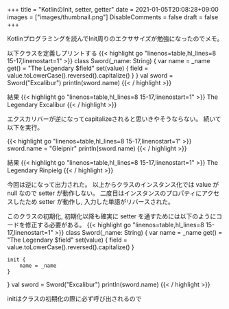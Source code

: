 +++
title = "KotlinのInit, setter, getter"
date = 2021-01-05T20:08:28+09:00
images = ["images/thumbnail.png"]
DisableComments = false
draft = false
+++

Kotlinプログラミングを読んでInit周りのエクササイズが勉強になったのでメモ。

以下クラスを定義しプリントする
{{< highlight go "linenos=table,hl_lines=8 15-17,linenostart=1" >}}
class Sword(_name: String) {
    var name = _name
        get() = "The Legendary $field"
        set(value) {
            field = value.toLowerCase().reversed().capitalize()
        }
}
val sword = Sword("Excalibur")
println(sword.name)
{{< / highlight >}}

結果
{{< highlight go "linenos=table,hl_lines=8 15-17,linenostart=1" >}}
The Legendary Excalibur
{{< / highlight >}}

エクスカリバーが逆になってcapitalizeされると思いきやそうならない。
続いて以下を実行。

{{< highlight go "linenos=table,hl_lines=8 15-17,linenostart=1" >}}
sword.name = "Gleipnir"
println(sword.name)
{{< / highlight >}}

結果
{{< highlight go "linenos=table,hl_lines=8 15-17,linenostart=1" >}}
The Legendary Rinpielg
{{< / highlight >}}

今回は逆になって出力された。
以上からクラスのインスタンス化では value が null なので setter が動作しない。
二度目はインスタンスのプロパティにアクセスしたため setter が動作し, 入力した単語がリバースされた。

このクラスの初期化, 初期化以降も確実に setter を通すためには以下のようにコードを修正する必要がある。
{{< highlight go "linenos=table,hl_lines=8 15-17,linenostart=1" >}}
class Sword(_name: String) {
    var name = _name
        get() = "The Legendary $field"
        set(value) {
            field = value.toLowerCase().reversed().capitalize()
        }

    init {
        name = _name
    }
}
val sword = Sword("Excalibur")
println(sword.name)
{{< / highlight >}}

initはクラスの初期化の際に必ず呼び出されるので